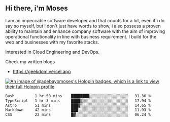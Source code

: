## Hi there, i'm Moses

I am an impeccable software developer and that counts for a lot, even if i do say so myself, but i don't just have words to show, i also possess a proven ability to maintain and enhance company software with the aim of improving operational functionality in line with business requirement. I build for the web and businesses with my favorite stacks.

Interested in Cloud Engineering and DevOps.

Check my written blogs
- https://geekdom.vercel.app

[![An image of @adebayomoses's Holopin badges, which is a link to view their full Holopin profile](https://holopin.me/adebayomoses)](https://holopin.io/@adebayomoses)

<!--START_SECTION:waka-->

```txt
Bash         1 hr 50 mins    ████████░░░░░░░░░░░░░░░░░   31.36 %
TypeScript   1 hr 3 mins     ████▒░░░░░░░░░░░░░░░░░░░░   17.94 %
Astro        51 mins         ███▓░░░░░░░░░░░░░░░░░░░░░   14.65 %
Markdown     42 mins         ███░░░░░░░░░░░░░░░░░░░░░░   11.93 %
CSS          22 mins         █▓░░░░░░░░░░░░░░░░░░░░░░░   06.24 %
```

<!--END_SECTION:waka-->
